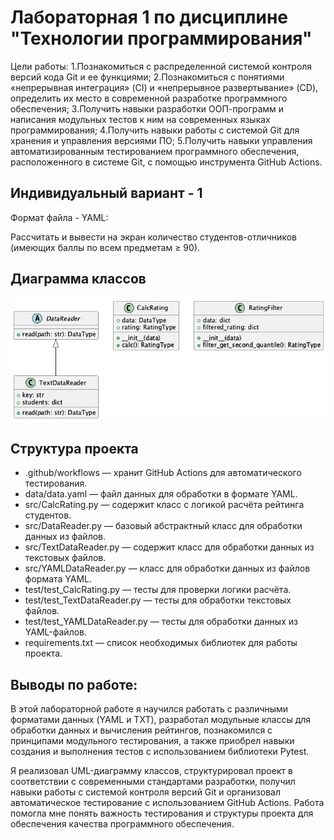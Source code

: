 # Лабораторная 1 по дисциплине "Технологии программирования"
Цели работы:
1.Познакомиться с распределенной системой контроля версий кода Git и ее функциями;
2.Познакомиться с понятиями «непрерывная интеграция» (CI) и «непрерывное развертывание» (CD), определить их место в современной разработке программного обеспечения;
3.Получить навыки разработки ООП-программ и написания модульных тестов к ним на современных языках программирования;
4.Получить навыки работы с системой Git для хранения и управления версиями ПО;
5.Получить навыки управления автоматизированным тестированием программного обеспечения, расположенного в системе Git, с помощью инструмента GitHub Actions.

## Индивидуальный вариант - 1
Формат файла - YAML:

Рассчитать и вывести на экран количество студентов-отличников (имеющих баллы по всем предметам ≥ 90).

## Диаграмма классов
![diagram.png](diagram.png)

## Структура проекта
- .github/workflows — хранит GitHub Actions для автоматического тестирования.
- data/data.yaml — файл данных для обработки в формате YAML.
- src/CalcRating.py — содержит класс с логикой расчёта рейтинга студентов.
- src/DataReader.py — базовый абстрактный класс для обработки данных из файлов.
- src/TextDataReader.py — содержит класс для обработки данных из текстовых файлов.
- src/YAMLDataReader.py — класс для обработки данных из файлов формата YAML.
- test/test_CalcRating.py — тесты для проверки логики расчёта.
- test/test_TextDataReader.py — тесты для обработки текстовых файлов.
- test/test_YAMLDataReader.py — тесты для обработки данных из YAML-файлов.
- requirements.txt — список необходимых библиотек для работы проекта.

## Выводы по работе:
В этой лабораторной работе я научился работать с различными форматами данных (YAML и TXT), разработал модульные классы для обработки данных и вычисления рейтингов, познакомился с принципами модульного тестирования, а также приобрел навыки создания и выполнения тестов с использованием библиотеки Pytest.

Я реализовал UML-диаграмму классов, структурировал проект в соответствии с современными стандартами разработки, получил навыки работы с системой контроля версий Git и организовал автоматическое тестирование с использованием GitHub Actions. Работа помогла мне понять важность тестирования и структуры проекта для обеспечения качества программного обеспечения.
